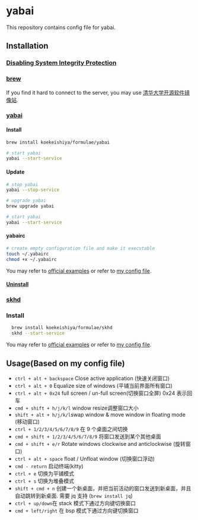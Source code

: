 # yabai
This repository contains config file for yabai.



## Installation

### [Disabling System Integrity Protection](https://github.com/koekeishiya/yabai/wiki/Disabling-System-Integrity-Protection)

### [brew](https://brew.sh/)

If you find it hard to connect to the server, you may use [清华大学开源软件镜像站](https://mirrors.tuna.tsinghua.edu.cn/).

### [yabai](https://github.com/koekeishiya/yabai/wiki/Installing-yabai-(latest-release))

#### Install

```bash
brew install koekeishiya/formulae/yabai

# start yabai
yabai --start-service
```

#### Update

```bash
# stop yabai
yabai --stop-service

# upgrade yabai
brew upgrade yabai

# start yabai
yabai --start-service
```

#### yabairc

```bash
# create empty configuration file and make it executable
touch ~/.yabairc
chmod +x ~/.yabairc
```



You may refer to [official examples](https://github.com/koekeishiya/yabai/tree/master/examples) or refer to [my config file](https://github.com/Hydraallen/yabai_Usage/blob/main/.yabairc).

#### [Uninstall](https://github.com/koekeishiya/yabai/wiki/Uninstalling-yabai)



### [skhd](https://github.com/koekeishiya/skhd)

### Install

```bash
  brew install koekeishiya/formulae/skhd
  skhd --start-service
```

You may refer to [official examples](https://github.com/koekeishiya/skhd/tree/master/examples) or refer to [my config file](https://github.com/Hydraallen/yabai_Usage/blob/main/.skhdrc).



## Usage(Based on my config file)

+ `ctrl + alt + backspace` Close active application (快速关闭窗口)
+ `ctrl + alt + 0` Equalize size of windows (平铺当前界面所有窗口)
+ `ctrl + alt + 0x24` full screen / un-full screen(切换窗口全屏) 0x24 表示回车
+ `cmd + shift + h/j/k/l` window resize调整窗口大小
+ `shift + alt + h/j/k/l`swap window & move window in floating mode (移动窗口)
+ `ctrl + 1/2/3/4/5/6/7/8/9` 在 9 个桌面之间切换
+ `cmd + shift + 1/2/3/4/5/6/7/8/9` 将窗口发送到某个其他桌面
+ `cmd + shift + e/r`  Rotate windows clockwise and anticlockwise (旋转窗口)
+ `ctrl + alt + space`  float / Unfloat window (切换窗口浮动)
+ `cmd - return` 启动终端(kitty)
+ `ctrl + e` 切换为平铺模式
+ `ctrl + s` 切换为堆叠模式
+ `shift + cmd + n` 创建一个新桌面，并把当前活动的窗口发送到新桌面，并且自动跳转到新桌面. 需要 jq 支持 (`brew install jq`)
+ `ctrl + up/down`在 stack 模式下通过方向键切换窗口
+ `cmd + left/right` 在 bsp 模式下通过方向键切换窗口 



